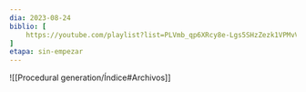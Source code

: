 ```yaml
---
dia: 2023-08-24
biblio: [
	https://youtube.com/playlist?list=PLVmb_qp6XRcy8e-Lgs5SHzZezk1VPMvVl&si=GQpHKH9bXbuT7hTQ,
]
etapa: sin-empezar
---
```









![[Procedural generation/Índice#Archivos]]